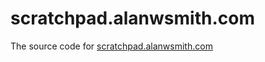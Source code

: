 # scratchpad.alanwsmith.com

The source code for [scratchpad.alanwsmith.com](https://scratchpad.alanwsmith.com/)
